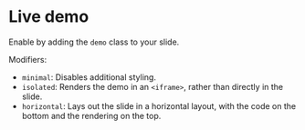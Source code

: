 # Live demo

Enable by adding the `demo` class to your slide.

Modifiers:
- `minimal`: Disables additional styling.
- `isolated`: Renders the demo in an `<iframe>`, rather than directly in the slide.
- `horizontal`: Lays out the slide in a horizontal layout, with the code on the bottom and the rendering on the top.